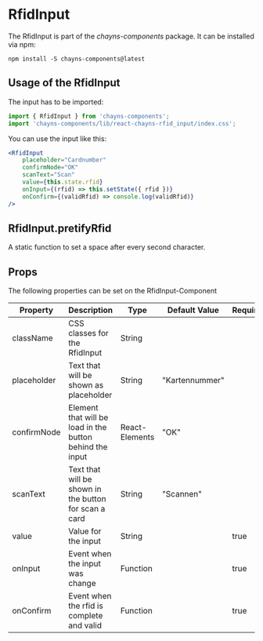 # RfidInput

The RfidInput is part of the *chayns-components* package. It can be installed via npm:

    npm install -S chayns-components@latest


## Usage of the RfidInput
The input has to be imported:

```jsx
import { RfidInput } from 'chayns-components';
import 'chayns-components/lib/react-chayns-rfid_input/index.css';
```


You can use the input like this:
```jsx
<RfidInput 
    placeholder="Cardnumber"
    confirmNode="OK"
    scanText="Scan"
    value={this.state.rfid}
    onInput={(rfid) => this.setState({ rfid })}
    onConfirm={(validRfid) => console.log(validRfid)}
/>
```

## RfidInput.pretifyRfid
A static function to set a space after every second character. 

## Props
The following properties can be set on the RfidInput-Component

| **Property** | **Description**                                           | **Type**       | **Default Value** | **Required** |
| ------------ | --------------------------------------------------------- | -------------- | ----------------- | ------------ |
| className    | CSS classes for the RfidInput                             | String         |                   |              |
| placeholder  | Text that will be shown as placeholder                    | String         | "Kartennummer"    |              |
| confirmNode  | Element that will be load in the button behind the input  | React-Elements | "OK"              |              |
| scanText     | Text that will be shown in the button for scan a card     | String         | "Scannen"         |              |
| value        | Value for the input                                       | String         |                   | true         |
| onInput      | Event when the input was change                           | Function       |                   | true         |
| onConfirm    | Event when the rfid is complete and valid                 | Function       |                   | true         |

